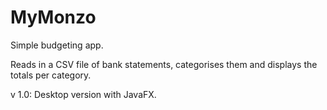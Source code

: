 # MyMonzo

Simple budgeting app. 

Reads in a CSV file of bank statements, categorises them and displays the totals per category.


v 1.0: Desktop version with JavaFX.


